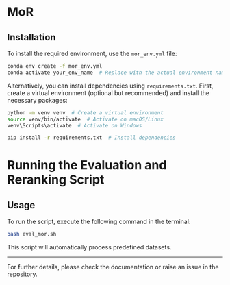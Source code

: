 # MoR

## Installation
To install the required environment, use the `mor_env.yml` file:

```bash
conda env create -f mor_env.yml
conda activate your_env_name  # Replace with the actual environment name
```

Alternatively, you can install dependencies using `requirements.txt`. First, create a virtual environment (optional but recommended) and install the necessary packages:

```bash
python -m venv venv  # Create a virtual environment
source venv/bin/activate  # Activate on macOS/Linux
venv\Scripts\activate  # Activate on Windows

pip install -r requirements.txt  # Install dependencies
```

# Running the Evaluation and Reranking Script

## Usage
To run the script, execute the following command in the terminal:

```bash
bash eval_mor.sh
```

This script will automatically process predefined datasets.


---
For further details, please check the documentation or raise an issue in the repository.

